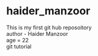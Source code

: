 # haider_manzoor
This is my first git hub reposoitory
<br>
author - Haider Manzoor
<br>
age = 22
<br>
git tutorial 
